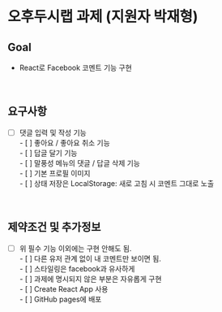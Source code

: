 # 오후두시랩 과제 (지원자 박재형)

## Goal

- React로 Facebook 코멘트 기능 구현

<br/>

## 요구사항

- [ ] 댓글 입력 및 작성 기능 <br/> - [ ] 좋아요 / 좋아요 취소 기능 <br/> - [ ] 답글 달기 기능 <br/> - [ ] 말풍성 메뉴의 댓글 / 답글 삭제 기능 <br/> - [ ] 기본 프로필 이미지 <br/> - [ ] 상태 저장은 LocalStorage: 새로 고침 시 코멘트 그대로 노출 <br/>

<br/>

## 제약조건 및 추가정보

- [ ] 위 필수 기능 이외에는 구현 안해도 됨. <br/> - [ ] 다른 유저 관계 없이 내 코멘트만 보이면 됨. <br/> - [ ] 스타일링은 facebook과 유사하게 <br/> - [ ] 과제에 명시되지 않은 부분은 자유롭게 구현 <br/> - [ ] Create React App 사용 <br/> - [ ] GitHub pages에 배포 <br/>
